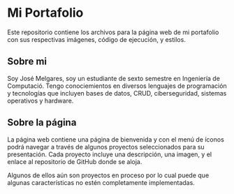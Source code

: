 # Mi Portafolio
Este repositorio contiene los archivos para la página web de mi portafolio con sus respectivas imágenes, código de ejecución, y estilos.

## Sobre mi
Soy José Melgares, soy un estudiante de sexto semestre en Ingeniería de Computació. Tengo conociemientos en diversos lenguajes de programación y tecnologías que incluyen bases de datos, CRUD, ciberseguridad, sistemas operativos y hardware.

## Sobre la página
La página web contiene una página de bienvenida y con el menú de íconos podrá navegar a través de algunos proyectos seleccionados para su presentación. Cada proyecto incluye una descripción, una imagen, y el enlace al repositorio de GitHub donde se aloja. 

Algunos de ellos aún son proyectos en proceso por lo cual puede que algunas características no estén completamente implementadas.